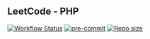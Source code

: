 ## LeetCode - PHP

[![Workflow Status](https://img.shields.io/github/actions/workflow/status/shilin83/leetcode-php/ci.yml?branch=main&style=flat-square&logo=github&label=CI)](https://github.com/shilin83/leetcode-php/actions)
[![pre-commit](https://img.shields.io/badge/pre--commit-enabled-brightgreen?logo=pre-commit)](https://github.com/pre-commit/pre-commit)
[![Repo size](https://img.shields.io/github/repo-size/shilin83/leetcode-php?style=flat-square&label=Repo%20size)](https://shields.io/badges/git-hub-repo-size)
